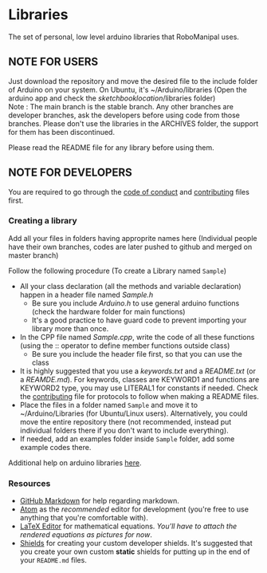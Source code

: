 # Libraries
The set of personal, low level arduino libraries that RoboManipal uses.

## NOTE FOR USERS

Just download the repository and move the desired file to the include folder of Arduino on your system.
On Ubuntu, it's ~/Arduino/libraries (Open the arduino app and check the $sketchbook location$/libraries folder)<br>
Note : The main branch is the stable branch. Any other branches are developer branches, ask the developers before using code from those branches. Please don't use the libraries in the ARCHIVES folder, the support for them has been discontinued.

Please read the README file for any library before using them.


## NOTE FOR DEVELOPERS
You are required to go through the [code of conduct](./.github/CODE_OF_CONDUCT.md) and [contributing](./.github/CONTRIBUTING.md) files first.

### Creating a library
Add all your files in folders having approprite names here
(Individual people have their own branches, codes are later pushed to github and merged on master branch)

Follow the following procedure (To create a Library named `Sample`)
- All your class declaration (all the methods and variable declaration) happen in a header file named *Sample.h*
  - Be sure you include *Arduino.h* to use general arduino functions (check the hardware folder for main functions)
  - It's a good practice to have guard code to prevent importing your library more than once.
- In the CPP file named *Sample.cpp*, write the code of all these functions (using the :: operator to define member functions outside class)
  - Be sure you include the header file first, so that you can use the class
- It is highly suggested that you use a *keywords.txt* and a *README.txt* (or a *REAMDE.md*). For keywords, classes are KEYWORD1 and functions are KEYWORD2 type, you may use LITERAL1 for constants if needed. Check the [contributing](./.github/CONTRIBUTING.md) file for protocols to follow when making a README files.
- Place the files in a folder named `Sample` and move it to ~/Arduino/Libraries (for Ubuntu/Linux users). Alternatively, you could move the entire repository there (not recommended, instead put individual folders there if you don't want to include everything).
- If needed, add an examples folder inside `Sample` folder, add some example codes there.

Additional help on arduino libraries [here](https://www.arduino.cc/en/hacking/libraries).


### Resources

- [GitHub Markdown](https://guides.github.com/features/mastering-markdown/) for help regarding markdown.
- [Atom](https://atom.io) as the _recommended_ editor for development (you're free to use anything that you're comfortable with).
- [LaTeX Editor](https://www.codecogs.com/latex/eqneditor.php) for mathematical equations. _You'll have to attach the rendered equations as pictures for now_.
- [Shields](https://shields.io/#/) for creating your custom developer shields. It's suggested that you create your own custom **static** shields for putting up in the end of your `README.md` files.
